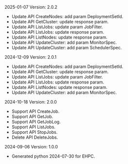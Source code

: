 2025-01-07 Version: 2.0.2
- Update API CreateNodes: add param DeploymentSetId.
- Update API GetCluster: update response param.
- Update API ListJobs: update param JobFilter.
- Update API ListJobs: update response param.
- Update API ListNodes: update response param.
- Update API UpdateCluster: add param MonitorSpec.
- Update API UpdateCluster: add param SchedulerSpec.


2024-12-09 Version: 2.0.1
- Update API CreateNodes: add param DeploymentSetId.
- Update API GetCluster: update response param.
- Update API ListJobs: update param JobFilter.
- Update API ListJobs: update response param.
- Update API ListNodes: update response param.
- Update API UpdateCluster: add param MonitorSpec.


2024-10-18 Version: 2.0.0
- Support API CreateJob.
- Support API GetJob.
- Support API GetJobLog.
- Support API ListJobs.
- Support API StopJobs.
- Delete API DeleteJobs.


2024-09-06 Version: 1.0.0
- Generated python 2024-07-30 for EHPC.

